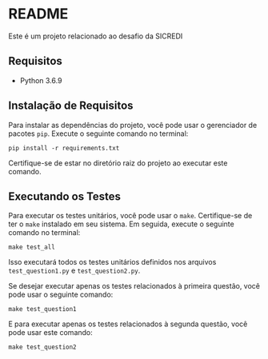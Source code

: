 # README

Este é um projeto relacionado ao desafio da SICREDI

## Requisitos

- Python 3.6.9

## Instalação de Requisitos

Para instalar as dependências do projeto, você pode usar o gerenciador de pacotes `pip`. Execute o seguinte comando no terminal:

```
pip install -r requirements.txt
```

Certifique-se de estar no diretório raiz do projeto ao executar este comando.

## Executando os Testes

Para executar os testes unitários, você pode usar o `make`. Certifique-se de ter o `make` instalado em seu sistema. Em seguida, execute o seguinte comando no terminal:

```
make test_all
```

Isso executará todos os testes unitários definidos nos arquivos `test_question1.py` e `test_question2.py`.

Se desejar executar apenas os testes relacionados à primeira questão, você pode usar o seguinte comando:

```
make test_question1
```

E para executar apenas os testes relacionados à segunda questão, você pode usar este comando:

```
make test_question2
```
